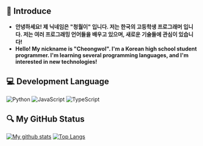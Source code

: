 ## 👋 Introduce
- **안녕하세요! 제 닉네임은 "청월이" 입니다. 저는 한국의 고등학생 프로그래머 입니다. 저는 여러 프로그래밍 언어들을 배우고 있으며, 새로운 기술들에 관심이 있습니다!**
- **Hello! My nickname is "Cheongwol". I'm a Korean high school student programmer. I'm learning several programming languages, and I'm interested in new technologies!**

## 💻 Development Language
![Python](https://img.shields.io/badge/-Python-3776AB?style=for-the-badge&logo=python&logoColor=white)
![JavaScript](https://img.shields.io/badge/-Java_Script-F7DF1E?style=for-the-badge&logo=javascript&logoColor=black)
![TypeScript](https://img.shields.io/badge/-Type_Script-3178C6?style=for-the-badge&logo=typescript&logoColor=white)

## 🔍 My GitHub Status
[![My github stats](https://github-readme-stats.vercel.app/api?username=cheongwoli&show_icons=true&hide_border=true&count_private=true)](https://github.com/cheongwoli)
[![Top Langs](https://github-readme-stats.vercel.app/api/top-langs/?username=cheongwoli&hide_border=true&layout=compact)](https://github.com/cheongwoli)
